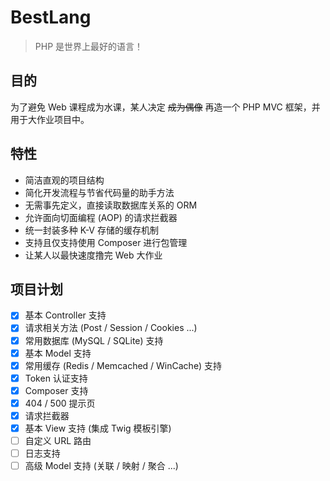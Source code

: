 # BestLang

> PHP 是世界上最好的语言！

## 目的
为了避免 Web 课程成为水课，某人决定 ~~成为偶像~~ 再造一个 PHP MVC 框架，并用于大作业项目中。

## 特性
- 简洁直观的项目结构
- 简化开发流程与节省代码量的助手方法
- 无需事先定义，直接读取数据库关系的 ORM
- 允许面向切面编程 (AOP) 的请求拦截器
- 统一封装多种 K-V 存储的缓存机制
- 支持且仅支持使用 Composer 进行包管理
- 让某人以最快速度撸完 Web 大作业

## 项目计划
- [x] 基本 Controller 支持
- [x] 请求相关方法 (Post / Session / Cookies ...)
- [x] 常用数据库 (MySQL / SQLite) 支持
- [x] 基本 Model 支持
- [x] 常用缓存 (Redis / Memcached / WinCache) 支持
- [x] Token 认证支持
- [x] Composer 支持
- [x] 404 / 500 提示页
- [x] 请求拦截器
- [x] 基本 View 支持 (集成 Twig 模板引擎)
- [ ] 自定义 URL 路由
- [ ] 日志支持
- [ ] 高级 Model 支持 (关联 / 映射 / 聚合 ...)